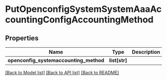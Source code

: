 # PutOpenconfigSystemSystemAaaAccountingConfigAccountingMethod

## Properties
Name | Type | Description | Notes
------------ | ------------- | ------------- | -------------
**openconfig_systemaccounting_method** | **list[str]** |  | [optional] 

[[Back to Model list]](../README.md#documentation-for-models) [[Back to API list]](../README.md#documentation-for-api-endpoints) [[Back to README]](../README.md)


